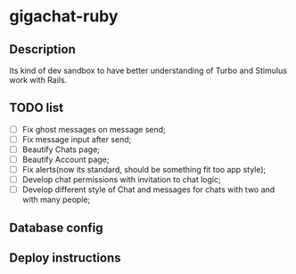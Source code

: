 # gigachat-ruby

## Description

Its kind of dev sandbox to have better understanding of Turbo and Stimulus work with Rails.

## TODO list

- [ ] Fix ghost messages on message send;
- [ ] Fix message input after send;
- [ ] Beautify Chats page;
- [ ] Beautify Account page;
- [ ] Fix alerts(now its standard, should be something fit too app style);
- [ ] Develop chat permissions with invitation to chat logic;
- [ ] Develop different style of Chat and messages for chats with two and with many people;

## Database config

## Deploy instructions
